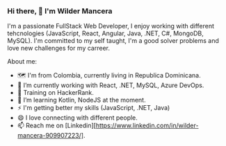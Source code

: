 ### Hi there, 👋 I'm Wilder Mancera

I'm a passionate FullStack Web Developer, I enjoy working with different tehcnologies (JavaScript, React, Angular, Java, .NET, C#, MongoDB, MySQL). I'm committed to my self taught, I'm a good solver problems and love new challenges for my carreer.

About me:

- 🗺 I'm from Colombia, currently living in Republica Dominicana.
- 🔭 I’m currently working with React, .NET, MySQL, Azure DevOps.
- 🥋 Training on HackerRank.
- 🌱 I’m learning Kotlin, NodeJS at the moment.
- ⚡ I'm getting better my skills (JavaScript, .NET, Java)
- 😄 I love connecting with different people.
- 📫 Reach me on [Linkedin][https://www.linkedin.com/in/wilder-mancera-909907223/].
